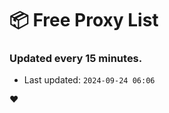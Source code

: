 # :package: Free Proxy List
### Updated every 15 minutes.

- Last updated: `2024-09-24 06:06`

:heart:

